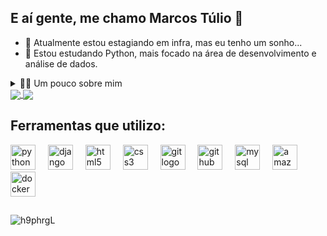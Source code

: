 ## E aí gente, me chamo Marcos Túlio 👋

<!-- Descrição -->
- 🔭 Atualmente estou estagiando em infra, mas eu tenho um sonho...
- 🌱 Estou estudando Python, mais focado na área de desenvolvimento e análise de dados.

<details>
  <summary>👨‍💻 Um pouco sobre mim</summary>

  -💬 Eu tenho 21 anos, e vivo no Brasil. Amo programar com Python e estou cada vez mais me aproximando e me apaixonando pela área de análise de dados. Possuo um inglês intermediário, com boa interpretação de texto e uma conversação razoável.
  
  -⚡ Gosto muito de jogar com meus amigos e amo demais passar um tempo com a natureza contemplando a mesma. Um dos meus grandes sonhos e me tornar um excelente programador e trabalhar para impresas internacionais.
</details>

<!-- Dados/Gráficos -->
<a href="https://github.com/anuraghazra/github-readme-stats">
  <img align="center" src="https://github-readme-stats.vercel.app/api?username=marcostulio-dev&show_icons=true&theme=midnight-purple" />
</a>
<a href="https://github.com/anuraghazra/convoychat">
  <img align="center" src="https://github-readme-stats.vercel.app/api/top-langs/?username=marcostulio-dev&layout=compact&theme=midnight-purple" />
</a>

<!-- Ferramentas -->
## Ferramentas que utilizo:

<div align="left">
  <img src="https://skillicons.dev/icons?i=py" height="40" alt="python logo"  />
  <img width="12" />
  <img src="https://skillicons.dev/icons?i=django" height="40" alt="django logo"  />
  <img width="12" />
  <img src="https://skillicons.dev/icons?i=html" height="40" alt="html5 logo"  />
  <img width="12" />
  <img src="https://skillicons.dev/icons?i=css" height="40" alt="css3 logo"  />
  <img width="12" />
  <img src="https://skillicons.dev/icons?i=git" height="40" alt="git logo"  />
  <img width="12" />
  <img src="https://skillicons.dev/icons?i=github" height="40" alt="github logo"  />
  <img width="12" />
  <img src="https://skillicons.dev/icons?i=mysql" height="40" alt="mysql logo"  />
  <img width="12" />
  <img src="https://skillicons.dev/icons?i=aws" height="40" alt="amazonwebservices logo"  />
  <img width="12" />
  <img src="https://skillicons.dev/icons?i=docker" height="40" alt="docker logo"  />
</div>

##
  ![h9phrgL](https://github.com/user-attachments/assets/b3cc5bdb-b1a6-4ee1-9a25-cd93b43978b6)

